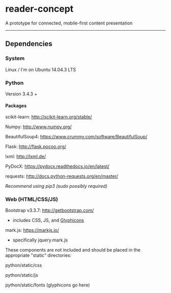 # reader-concept
A prototype for connected, mobile-first content presentation

---
## Dependencies

### System
Linux / I'm on Ubuntu 14.04.3 LTS

### Python

Version 3.4.3 +

#### Packages

scikit-learn: http://scikit-learn.org/stable/

Numpy: http://www.numpy.org/

BeautifulSoup4: https://www.crummy.com/software/BeautifulSoup/

Flask: http://flask.pocoo.org/

lxml: http://lxml.de/

PyDocX: https://pydocx.readthedocs.io/en/latest/

requests: http://docs.python-requests.org/en/master/

*Recommend using pip3 (sudo possibly required)*

### Web (HTML/CSS/JS)

Bootstrap v3.3.7: http://getbootstrap.com/
* includes CSS, JS, and [Glyphicons](http://glyphicons.com/)

mark.js: https://markjs.io/
* specifically jquery.mark.js

These components are not included and should be placed in the appropriate "static" directories:

python/static/css

python/static/js

python/static/fonts (glyphicons go here)